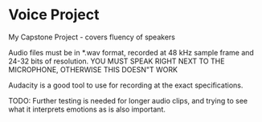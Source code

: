 # Voice Project
My Capstone Project - covers fluency of speakers

Audio files must be in *.wav format, recorded at 48 kHz sample frame and 24-32 bits of resolution.
YOU MUST SPEAK RIGHT NEXT TO THE MICROPHONE, OTHERWISE THIS DOESN"T WORK

Audacity is a good tool to use for recording at the exact specifications.

TODO: 
Further testing is needed for longer audio clips, and trying to see what it interprets emotions as is also important.
